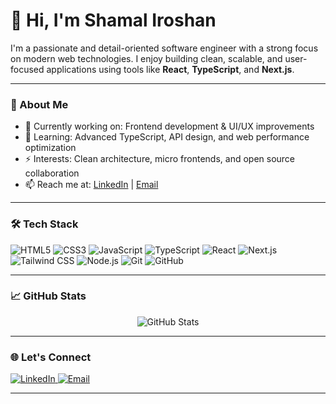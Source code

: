 # 👋 Hi, I'm Shamal Iroshan

I'm a passionate and detail-oriented software engineer with a strong focus on modern web technologies. I enjoy building clean, scalable, and user-focused applications using tools like **React**, **TypeScript**, and **Next.js**.

---

### 💼 About Me

- 🔭 Currently working on: Frontend development & UI/UX improvements  
- 🌱 Learning: Advanced TypeScript, API design, and web performance optimization  
- ⚡ Interests: Clean architecture, micro frontends, and open source collaboration  
- 📫 Reach me at: [LinkedIn]([https://www.linkedin.com/in/your-link](https://www.linkedin.com/in/shamal-kumarasinghe-023485156/)) | [Email](mailto:shamal@fcodelabs.com)

---

### 🛠️ Tech Stack

![HTML5](https://img.shields.io/badge/HTML5-E34F26?style=flat&logo=html5&logoColor=white)
![CSS3](https://img.shields.io/badge/CSS3-1572B6?style=flat&logo=css3&logoColor=white)
![JavaScript](https://img.shields.io/badge/JavaScript-F7DF1E?style=flat&logo=javascript&logoColor=black)
![TypeScript](https://img.shields.io/badge/TypeScript-3178C6?style=flat&logo=typescript&logoColor=white)
![React](https://img.shields.io/badge/React-61DAFB?style=flat&logo=react&logoColor=black)
![Next.js](https://img.shields.io/badge/Next.js-000000?style=flat&logo=nextdotjs&logoColor=white)
![Tailwind CSS](https://img.shields.io/badge/Tailwind_CSS-38B2AC?style=flat&logo=tailwind-css&logoColor=white)
![Node.js](https://img.shields.io/badge/Node.js-339933?style=flat&logo=nodedotjs&logoColor=white)
![Git](https://img.shields.io/badge/Git-F05032?style=flat&logo=git&logoColor=white)
![GitHub](https://img.shields.io/badge/GitHub-181717?style=flat&logo=github&logoColor=white)

---

### 📈 GitHub Stats

<p align="center">
  <img src="https://github-readme-stats.vercel.app/api?username=shamal-kumarasinghe&show_icons=true&theme=default&hide_title=true" alt="GitHub Stats" />
</p>

---

### 🌐 Let's Connect

<a href="[https://www.linkedin.com/shamal-kumarasinghe](https://www.linkedin.com/in/shamal-kumarasinghe-023485156/)" target="_blank">
  <img alt="LinkedIn" src="https://img.shields.io/badge/LinkedIn-0A66C2?style=for-the-badge&logo=linkedin&logoColor=white" />
</a>
<a href="mailto:shamal@fcoelabs.com">
  <img alt="Email" src="https://img.shields.io/badge/Email-D14836?style=for-the-badge&logo=gmail&logoColor=white" />
</a>

---
